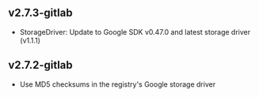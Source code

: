 ## v2.7.3-gitlab

- StorageDriver: Update to Google SDK v0.47.0 and latest storage driver (v1.1.1)

## v2.7.2-gitlab

- Use MD5 checksums in the registry's Google storage driver
